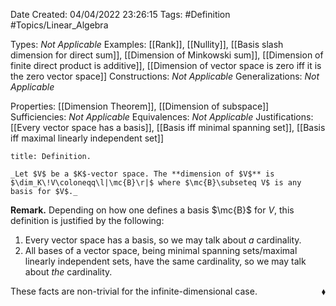 <div class="topSpace"></div>

Date Created: 04/04/2022 23:26:15
Tags: #Definition #Topics/Linear_Algebra

Types: _Not Applicable_
Examples: [[Rank]], [[Nullity]], [[Basis slash dimension for direct sum]], [[Dimension of Minkowski sum]], [[Dimension of finite direct product is additive]], [[Dimension of vector space is zero iff it is the zero vector space]]
Constructions: _Not Applicable_
Generalizations: _Not Applicable_

Properties: [[Dimension Theorem]], [[Dimension of subspace]]
Sufficiencies: _Not Applicable_
Equivalences: _Not Applicable_
Justifications: [[Every vector space has a basis]], [[Basis iff minimal spanning set]], [[Basis iff maximal linearly independent set]]

``` ad-Definition
title: Definition.

_Let $V$ be a $K$-vector space. The **dimension of $V$** is $\dim_K\!V\coloneqq\l|\mc{B}\r|$ where $\mc{B}\subseteq V$ is any basis for $V$._

```

**Remark.** Depending on how one defines a basis $\mc{B}$ for $V$, this definition is justified by the following:
1. Every vector space has a basis, so we may talk about _a_ cardinality.
2. All bases of a vector space, being minimal spanning sets/maximal linearly independent sets, have the same cardinality, so we may talk about _the_ cardinality.

These facts are non-trivial for the infinite-dimensional case.<span style="float:right;">$\blacklozenge$</span>

